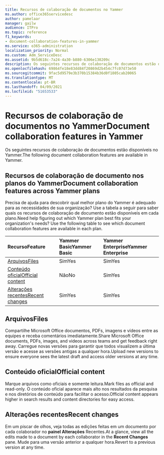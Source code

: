 ```yaml
---
title: Recursos de colaboração de documentos no Yammer
ms.author: office365servicedesc
author: pamelaar
manager: gailw
audience: ITPro
ms.topic: reference
f1_keywords:
- document-collaboration-features-in-yammer
ms.service: o365-administration
localization_priority: Normal
ms.custom: Adm_ServiceDesc
ms.assetid: 9b5d618c-7a24-4a30-b880-6306e130209c
description: Os seguintes recursos de colaboração de documentos estão disponíveis no Yammer.
ms.openlocfilehash: 69864fe18e83dd84f20869d2b454c7fc07d73e50
ms.sourcegitcommit: 9fac5d9579e3b370b15384b36d0f1805cab20065
ms.translationtype: MT
ms.contentlocale: pt-BR
ms.lasthandoff: 04/09/2021
ms.locfileid: "51653533"
---
```

# <a name="document-collaboration-features-in-yammer"></a><span data-ttu-id="73837-103">Recursos de colaboração de documentos no Yammer</span><span class="sxs-lookup"><span data-stu-id="73837-103">Document collaboration features in Yammer</span></span>

<span data-ttu-id="73837-104">Os seguintes recursos de colaboração de documentos estão disponíveis no Yammer.</span><span class="sxs-lookup"><span data-stu-id="73837-104">The following document collaboration features are available in Yammer.</span></span>
  
## <a name="document-collaboration-features-across-yammer-plans"></a><span data-ttu-id="73837-105">Recursos de colaboração de documento nos planos do Yammer</span><span class="sxs-lookup"><span data-stu-id="73837-105">Document collaboration features across Yammer plans</span></span>

<span data-ttu-id="73837-p101">Precisa de ajuda para descobrir qual melhor plano do Yammer é adequado para as necessidades de sua organização? Use a tabela a seguir para saber quais os recursos de colaboração de documento estão disponíveis em cada plano.</span><span class="sxs-lookup"><span data-stu-id="73837-p101">Need help figuring out which Yammer plan best fits your organization's needs? Use the following table to see which document collaboration features are available in each plan.</span></span>
  
|<span data-ttu-id="73837-108">**Recurso**</span><span class="sxs-lookup"><span data-stu-id="73837-108">**Feature**</span></span>|<span data-ttu-id="73837-109">**Yammer Basic**</span><span class="sxs-lookup"><span data-stu-id="73837-109">**Yammer Basic**</span></span>|<span data-ttu-id="73837-110">**Yammer Enterprise**</span><span class="sxs-lookup"><span data-stu-id="73837-110">**Yammer Enterprise**</span></span>|
|:-----|:-----|:-----|
|[<span data-ttu-id="73837-111">Arquivos</span><span class="sxs-lookup"><span data-stu-id="73837-111">Files</span></span>](document-collaboration-features-in-yammer.md#files) <br/> |<span data-ttu-id="73837-112">Sim</span><span class="sxs-lookup"><span data-stu-id="73837-112">Yes</span></span>  <br/> |<span data-ttu-id="73837-113">Sim</span><span class="sxs-lookup"><span data-stu-id="73837-113">Yes</span></span>  <br/> |
|[<span data-ttu-id="73837-114">Conteúdo oficial</span><span class="sxs-lookup"><span data-stu-id="73837-114">Official content</span></span>](document-collaboration-features-in-yammer.md#official-content) <br/> |<span data-ttu-id="73837-115">Não</span><span class="sxs-lookup"><span data-stu-id="73837-115">No</span></span>  <br/> |<span data-ttu-id="73837-116">Sim</span><span class="sxs-lookup"><span data-stu-id="73837-116">Yes</span></span>  <br/> |
|[<span data-ttu-id="73837-117">Alterações recentes</span><span class="sxs-lookup"><span data-stu-id="73837-117">Recent changes</span></span>](document-collaboration-features-in-yammer.md#recent-changes) <br/> |<span data-ttu-id="73837-118">Sim</span><span class="sxs-lookup"><span data-stu-id="73837-118">Yes</span></span>  <br/> |<span data-ttu-id="73837-119">Sim</span><span class="sxs-lookup"><span data-stu-id="73837-119">Yes</span></span>  <br/> |

## <a name="files"></a><span data-ttu-id="73837-120">Arquivos</span><span class="sxs-lookup"><span data-stu-id="73837-120">Files</span></span>

<span data-ttu-id="73837-121">Compartilhe Microsoft Office documentos, PDFs, imagens e vídeos entre as equipes e receba comentários imediatamente.</span><span class="sxs-lookup"><span data-stu-id="73837-121">Share Microsoft Office documents, PDFs, images, and videos across teams and get feedback right away.</span></span> <span data-ttu-id="73837-122">Carregue novas versões para garantir que todos visualizem a última versão e acesse as versões antigas a qualquer hora.</span><span class="sxs-lookup"><span data-stu-id="73837-122">Upload new versions to ensure everyone sees the latest draft and access older versions at any time.</span></span>
  
## <a name="official-content"></a><span data-ttu-id="73837-123">Conteúdo oficial</span><span class="sxs-lookup"><span data-stu-id="73837-123">Official content</span></span>

<span data-ttu-id="73837-124">Marque arquivos como oficiais e somente leitura.</span><span class="sxs-lookup"><span data-stu-id="73837-124">Mark files as official and read-only.</span></span> <span data-ttu-id="73837-125">O conteúdo oficial aparece mais alto nos resultados da pesquisa e nos diretórios de conteúdo para facilitar o acesso.</span><span class="sxs-lookup"><span data-stu-id="73837-125">Official content appears higher in search results and content directories for easy access.</span></span>

## <a name="recent-changes"></a><span data-ttu-id="73837-126">Alterações recentes</span><span class="sxs-lookup"><span data-stu-id="73837-126">Recent changes</span></span>

<span data-ttu-id="73837-127">Em um piscar de olhos, veja todas as edições feitas em um documento por cada colaborador no **painel Alterações** Recentes.</span><span class="sxs-lookup"><span data-stu-id="73837-127">At a glance, view all the edits made to a document by each collaborator in the **Recent Changes** pane.</span></span> <span data-ttu-id="73837-128">Mude para uma versão anterior a qualquer hora.</span><span class="sxs-lookup"><span data-stu-id="73837-128">Revert to a previous version at any time.</span></span>
  